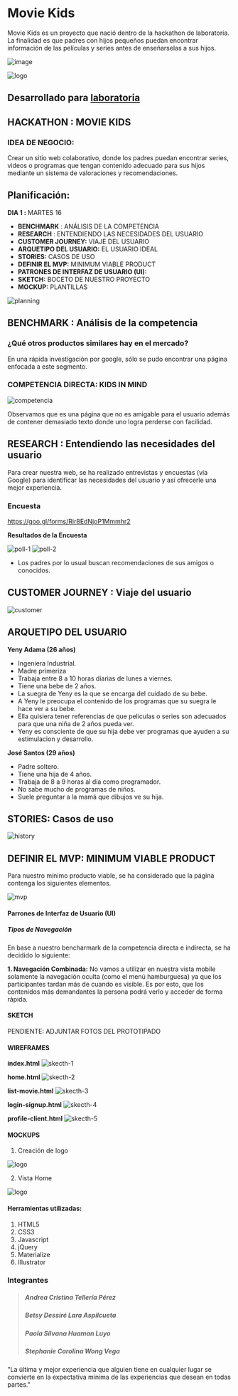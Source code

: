 # Movie Kids

Movie Kids es un proyecto que nació dentro de la hackathon de laboratoria. La finalidad es que padres con hijos pequeños puedan encontrar información de las películas y series antes de enseñarselas a sus hijos. 

![image](https://user-images.githubusercontent.com/32310873/36274545-083e7dd0-1256-11e8-9c3f-171266251355.png)

![logo](assets/img/logo_laboratoria.png)

## Desarrollado para [laboratoria](http://laboratoria.la)


## HACKATHON : MOVIE KIDS


### IDEA DE NEGOCIO:

Crear un sitio web colaborativo, donde los padres puedan encontrar series, videos o programas que tengan contenido adecuado para sus hijos mediante un sistema de valoraciones y recomendaciones.


## Planificación:

**DIA 1 :** MARTES 16

- **BENCHMARK** : ANÁLISIS DE LA COMPETENCIA
- **RESEARCH** : ENTENDIENDO LAS NECESIDADES DEL USUARIO
- **CUSTOMER JOURNEY:** VIAJE DEL USUARIO
- **ARQUETIPO DEL USUARIO:** EL USUARIO IDEAL
- **STORIES:** CASOS DE USO
- **DEFINIR EL MVP:** MINIMUM VIABLE PRODUCT
- **PATRONES DE INTERFAZ DE USUARIO (UI):**
- **SKETCH:** BOCETO DE NUESTRO PROYECTO
- **MOCKUP:** PLANTILLAS


![planning](assets/img/planning.jpg)


## BENCHMARK : Análisis de la competencia

### ¿Qué otros productos similares hay en el mercado?

En una rápida investigación por google, sólo se pudo encontrar una página enfocada a este segmento.

### **COMPETENCIA DIRECTA: KIDS IN MIND**

![competencia](assets/img/competencia.png)

Observamos que es una página que no es amigable para el usuario además de contener demasiado texto donde uno logra perderse con facilidad.

## RESEARCH : Entendiendo las necesidades del usuario

Para crear nuestra web, se ha realizado entrevistas y encuestas (vía Google) para identificar las necesidades del usuario y así ofrecerle una mejor experiencia.

### Encuesta

https://goo.gl/forms/Rir8EdNjoP1Mmmhr2

**Resultados de la Encuesta**

![poll-1](assets/img/poll-result-1.png)
![poll-2](assets/img/poll-result-2.png)

- Los padres por lo usual buscan recomendaciones de sus amigos o conocidos.

## CUSTOMER JOURNEY : Viaje del usuario

![customer](assets/img/customer-journey.jpg)

## ARQUETIPO DEL USUARIO

**Yeny Adama (26 años)**

- Ingeniera Industrial.
- Madre primeriza
- Trabaja entre 8 a 10 horas diarias de lunes a viernes.
- Tiene una bebe de 2 años.
- La suegra de Yeny es la que se encarga del cuidado de su bebe.
- A Yeny le preocupa el contenido de los programas que su suegra le hace ver a su bebe.
- Ella quisiera tener referencias de que peliculas o series son adecuados para que una niña de 2 años pueda ver.
- Yeny es consciente de que su hija debe ver programas que ayuden a su estimulacion y desarrollo.


**José Santos (29 años)**

- Padre soltero.
- Tiene una hija de 4 años.
- Trabaja de 8 a 9 horas al día como programador.
- No sabe mucho de programas de niños.
- Suele preguntar a la mamá que dibujos ve su hija.


## STORIES: Casos de uso

![history](assets/img/history.jpeg)


## DEFINIR EL MVP: MINIMUM VIABLE PRODUCT

Para nuestro mínimo producto viable, se ha considerado que la página contenga los siguientes elementos.

![mvp](assets/img/mvp.jpg)

#### Parrones de Interfaz de Usuario (UI)

##### Tipos de Navegación

En base a nuestro bencharmark de la competencia directa e indirecta, se ha decidido lo siguiente:

**1. Navegación Combinada:** No vamos a utilizar en nuestra vista mobile solamente la navegación oculta (como el menú hamburguesa) ya que los participantes tardan más de cuando es visible. Es por esto, que los contenidos más demandantes la persona podrá verlo y acceder de forma rápida.


#### SKETCH

PENDIENTE: ADJUNTAR FOTOS DEL PROTOTIPADO


#### WIREFRAMES
**index.html**
![skecth-1](assets/img/sketch-1.png)

**home.html**
![skecth-2](assets/img/sketch-2.png)

**list-movie.html**
![skecth-3](assets/img/sketch-3.png)

**login-signup.html**
![skecth-4](assets/img/sketch-4.png)

**profile-client.html**
![skecth-5](assets/img/sketch-5.png)

#### MOCKUPS

1. Creación de logo

![logo](assets/img/logo.png)

2. Vista Home

![logo](assets/img/home.png)

#### Herramientas utilizadas:

1. HTML5
2. CSS3
3. Javascript
4. jQuery
5. Materialize
6. Illustrator

### **Integrantes**


>##### Andrea Cristina Tellería Pérez
>##### Betsy Dessiré Lara Aspilcueta
>##### Paola Silvana Huaman Luyo
>##### Stephanie Carolina Wong Vega



"La última y mejor experiencia que alguien tiene en cualquier lugar se convierte en la expectativa mínima de las experiencias que desean en todas partes."

